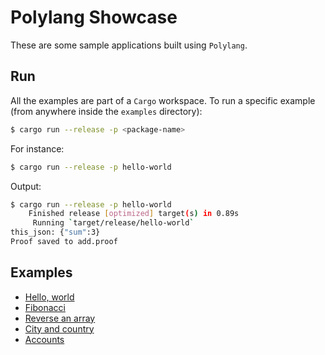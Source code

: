 # Polylang Showcase

These are some sample applications built using `Polylang`.

## Run 

All the examples are part of a `Cargo` workspace. To run a specific example (from anywhere inside the `examples` directory):

```bash
$ cargo run --release -p <package-name>
```

For instance:

```bash
$ cargo run --release -p hello-world
```

Output:

```bash
$ cargo run --release -p hello-world
    Finished release [optimized] target(s) in 0.89s
     Running `target/release/hello-world`
this_json: {"sum":3}
Proof saved to add.proof
```

## Examples

  * [Hello, world](hello-world/README.md)
  * [Fibonacci](fibonacci/README.md)
  * [Reverse an array](reverse-array/README.md)
  * [City and country](city-country/README.md)
  * [Accounts](account-balances/README.md)